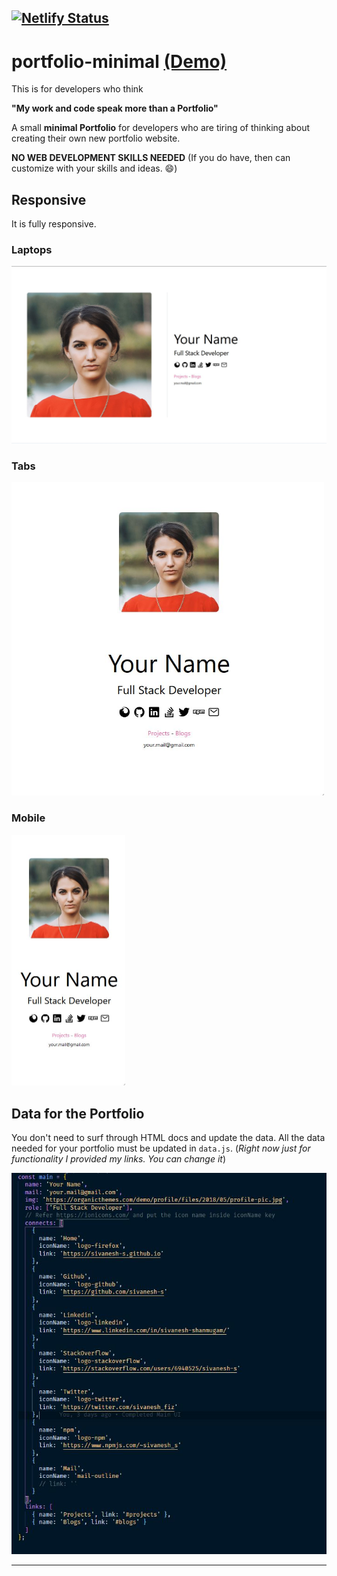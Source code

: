 ## [![Netlify Status](https://api.netlify.com/api/v1/badges/3d007500-ef17-4739-bb63-f42361564cd2/deploy-status)](https://app.netlify.com/sites/minimalistsite/deploys)
# portfolio-minimal [(Demo)](https://sivanesh-s.github.io/portfolio-minimal/)
This is for developers who think

**"My work and code speak more than a Portfolio"**


A small **minimal Portfolio** for developers who are tiring of thinking about creating their own new portfolio website.

**NO WEB DEVELOPMENT SKILLS NEEDED** (If you do have, then can customize with your skills and ideas. :smile:)

## Responsive
It is fully responsive.

### Laptops
<img src="./README_DOCS/Lg.JPG"/>

### Tabs
<img src="./README_DOCS/md.JPG" width="500px">

### Mobile
<img src="./README_DOCS/sm.JPG" 
  width="182px" >

## Data for the Portfolio
You don't need to surf through HTML docs and update the data. All the data needed for your portfolio must be updated in `data.js`. (_Right now just for functionality I provided my links. You can change it_)

<img src="./README_DOCS/Data.JPG">

---
